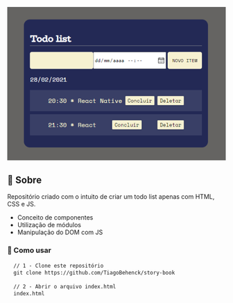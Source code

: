 <p align="center">
  <img src="https://github.com/TiagoBehenck/todo-list-with-js/blob/main/images/readme.png" />
</p>

## :pencil: Sobre

Repositório criado com o intuito de criar um todo list apenas com HTML, CSS e JS.

- Conceito de componentes
- Utilização de módulos
- Manipulação do DOM com JS

### :wrench: Como usar

```
  // 1 - Clone este repositório
  git clone https://github.com/TiagoBehenck/story-book

  // 2 - Abrir o arquivo index.html
  index.html

```